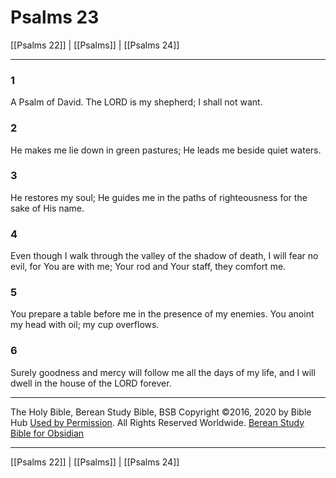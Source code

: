 # Psalms 23

[[Psalms 22]] | [[Psalms]] | [[Psalms 24]]

---

### 1
A Psalm of David. The LORD is my shepherd; I shall not want.

### 2
He makes me lie down in green pastures; He leads me beside quiet waters.

### 3
He restores my soul; He guides me in the paths of righteousness for the sake of His name.

### 4
Even though I walk through the valley of the shadow of death, I will fear no evil, for You are with me; Your rod and Your staff, they comfort me.

### 5
You prepare a table before me in the presence of my enemies. You anoint my head with oil; my cup overflows.

### 6
Surely goodness and mercy will follow me all the days of my life, and I will dwell in the house of the LORD forever.

---

The Holy Bible, Berean Study Bible, BSB
Copyright ©2016, 2020 by Bible Hub
[Used by Permission](https://berean.bible/terms.htm). All Rights Reserved Worldwide.
[Berean Study Bible for Obsidian](https://github.com/gapmiss/berean-study-bible-for-obsidian)

---

[[Psalms 22]] | [[Psalms]] | [[Psalms 24]]

